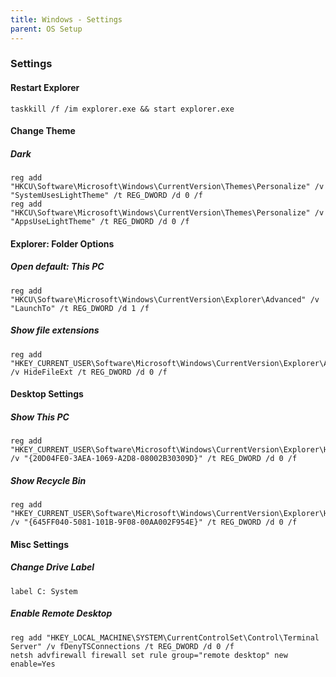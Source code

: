 ```yaml
---
title: Windows - Settings
parent: OS Setup
---
```


### Settings

#### Restart Explorer

```shell
taskkill /f /im explorer.exe && start explorer.exe
```

#### Change Theme

##### Dark

```shell
reg add "HKCU\Software\Microsoft\Windows\CurrentVersion\Themes\Personalize" /v "SystemUsesLightTheme" /t REG_DWORD /d 0 /f
reg add "HKCU\Software\Microsoft\Windows\CurrentVersion\Themes\Personalize" /v "AppsUseLightTheme" /t REG_DWORD /d 0 /f
```

#### Explorer: Folder Options

##### Open default: This PC

```shell
reg add "HKCU\Software\Microsoft\Windows\CurrentVersion\Explorer\Advanced" /v "LaunchTo" /t REG_DWORD /d 1 /f
```

##### Show file extensions

```shell
reg add "HKEY_CURRENT_USER\Software\Microsoft\Windows\CurrentVersion\Explorer\Advanced" /v HideFileExt /t REG_DWORD /d 0 /f
```

#### Desktop Settings

##### Show This PC

```shell
reg add "HKEY_CURRENT_USER\Software\Microsoft\Windows\CurrentVersion\Explorer\HideDesktopIcons\NewStartPanel" /v "{20D04FE0-3AEA-1069-A2D8-08002B30309D}" /t REG_DWORD /d 0 /f
```

##### Show Recycle Bin

```shell
reg add "HKEY_CURRENT_USER\Software\Microsoft\Windows\CurrentVersion\Explorer\HideDesktopIcons\NewStartPanel" /v "{645FF040-5081-101B-9F08-00AA002F954E}" /t REG_DWORD /d 0 /f
```

#### Misc Settings

##### Change Drive Label

```shell
label C: System
```

##### Enable Remote Desktop

```shell
reg add "HKEY_LOCAL_MACHINE\SYSTEM\CurrentControlSet\Control\Terminal Server" /v fDenyTSConnections /t REG_DWORD /d 0 /f
netsh advfirewall firewall set rule group="remote desktop" new enable=Yes
```
